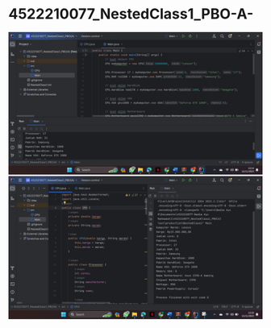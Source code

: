 # 4522210077_NestedClass1_PBO-A-
![gambar](NestedClass_4522210077.PNG)
![gambar](HasilRunNestedClass_4522210077.PNG)

